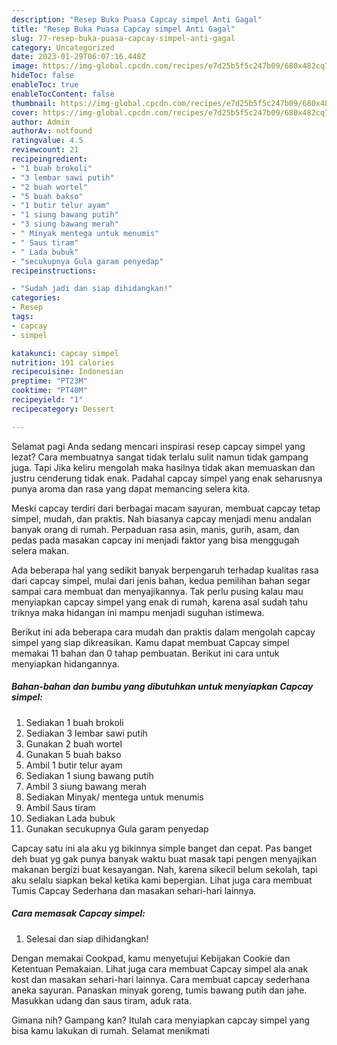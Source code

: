 ```yaml
---
description: "Resep Buka Puasa Capcay simpel Anti Gagal"
title: "Resep Buka Puasa Capcay simpel Anti Gagal"
slug: 77-resep-buka-puasa-capcay-simpel-anti-gagal
category: Uncategorized
date: 2023-01-29T06:07:16.448Z
image: https://img-global.cpcdn.com/recipes/e7d25b5f5c247b09/680x482cq70/capcay-simpel-foto-resep-utama.jpg
hideToc: false
enableToc: true
enableTocContent: false
thumbnail: https://img-global.cpcdn.com/recipes/e7d25b5f5c247b09/680x482cq70/capcay-simpel-foto-resep-utama.jpg
cover: https://img-global.cpcdn.com/recipes/e7d25b5f5c247b09/680x482cq70/capcay-simpel-foto-resep-utama.jpg
author: Admin
authorAv: notfound
ratingvalue: 4.5
reviewcount: 21
recipeingredient:
- "1 buah brokoli"
- "3 lembar sawi putih"
- "2 buah wortel"
- "5 buah bakso"
- "1 butir telur ayam"
- "1 siung bawang putih"
- "3 siung bawang merah"
- " Minyak mentega untuk menumis"
- " Saus tiram"
- " Lada bubuk"
- "secukupnya Gula garam penyedap"
recipeinstructions:

- "Sudah jadi dan siap dihidangkan!"
categories:
- Resep
tags:
- capcay
- simpel

katakunci: capcay simpel 
nutrition: 191 calories
recipecuisine: Indonesian
preptime: "PT23M"
cooktime: "PT40M"
recipeyield: "1"
recipecategory: Dessert

---
```



Selamat pagi Anda sedang mencari inspirasi resep capcay simpel yang lezat? Cara membuatnya sangat tidak terlalu sulit namun tidak gampang juga. Tapi Jika keliru mengolah maka hasilnya tidak akan memuaskan dan justru cenderung tidak enak. Padahal capcay simpel yang enak seharusnya punya aroma dan rasa yang dapat memancing selera kita.


Meski capcay terdiri dari berbagai macam sayuran, membuat capcay tetap simpel, mudah, dan praktis. Nah biasanya capcay menjadi menu andalan banyak orang di rumah. Perpaduan rasa asin, manis, gurih, asam, dan pedas pada masakan capcay ini menjadi faktor yang bisa menggugah selera makan.

Ada beberapa hal yang sedikit banyak berpengaruh terhadap kualitas rasa dari capcay simpel, mulai dari jenis bahan, kedua pemilihan bahan segar sampai cara membuat dan menyajikannya. Tak perlu pusing kalau mau menyiapkan capcay simpel yang enak di rumah, karena asal sudah tahu triknya maka hidangan ini mampu menjadi suguhan istimewa.


Berikut ini ada beberapa cara mudah dan praktis dalam mengolah capcay simpel yang siap dikreasikan. Kamu dapat membuat Capcay simpel memakai 11 bahan dan 0 tahap pembuatan. Berikut ini cara untuk menyiapkan hidangannya.

<!--inarticleads1-->

##### Bahan-bahan dan bumbu yang dibutuhkan untuk menyiapkan Capcay simpel:

1. Sediakan 1 buah brokoli
1. Sediakan 3 lembar sawi putih
1. Gunakan 2 buah wortel
1. Gunakan 5 buah bakso
1. Ambil 1 butir telur ayam
1. Sediakan 1 siung bawang putih
1. Ambil 3 siung bawang merah
1. Sediakan  Minyak/ mentega untuk menumis
1. Ambil  Saus tiram
1. Sediakan  Lada bubuk
1. Gunakan secukupnya Gula garam penyedap


Capcay satu ini ala aku yg bikinnya simple banget dan cepat. Pas banget deh buat yg gak punya banyak waktu buat masak tapi pengen menyajikan makanan bergizi buat kesayangan. Nah, karena sikecil belum sekolah, tapi aku selalu siapkan bekal ketika kami bepergian. Lihat juga cara membuat Tumis Capcay Sederhana dan masakan sehari-hari lainnya. 

<!--inarticleads2-->

##### Cara memasak Capcay simpel:


1. Selesai dan siap dihidangkan!

Dengan memakai Cookpad, kamu menyetujui Kebijakan Cookie dan Ketentuan Pemakaian. Lihat juga cara membuat Capcay simpel ala anak kost dan masakan sehari-hari lainnya. Cara membuat capcay sederhana aneka sayuran. Panaskan minyak goreng, tumis bawang putih dan jahe. Masukkan udang dan saus tiram, aduk rata. 

Gimana nih? Gampang kan? Itulah cara menyiapkan capcay simpel yang bisa kamu lakukan di rumah. Selamat menikmati
